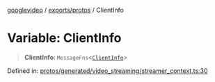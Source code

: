 [googlevideo](../../../README.md) / [exports/protos](../README.md) / ClientInfo

# Variable: ClientInfo

> **ClientInfo**: `MessageFns`\<[`ClientInfo`](../interfaces/ClientInfo.md)\>

Defined in: [protos/generated/video\_streaming/streamer\_context.ts:30](https://github.com/LuanRT/googlevideo/blob/cc730b4dbadc5ae882d6aa28d716e442943577fa/protos/generated/video_streaming/streamer_context.ts#L30)
